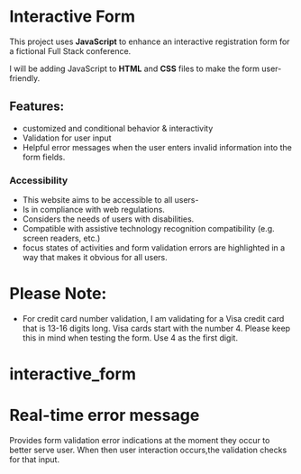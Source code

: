 # Interactive Form

This project uses **JavaScript** to enhance an interactive registration form for a fictional Full Stack conference.

I will be adding JavaScript to **HTML** and **CSS** files to make the form user-friendly.

## Features:

- customized and conditional behavior & interactivity
- Validation for user input
- Helpful error messages when the user enters invalid information into the form fields.

### Accessibility

- This website aims to be accessible to all users-
- Is in compliance with web regulations.
- Considers the needs of users with disabilities.
- Compatible with assistive technology recognition compatibility (e.g. screen readers, etc.)
- focus states of activities and form validation errors are highlighted in a way that makes it obvious for all users. 

# Please Note:
-  For credit card number validation, I am validating for a Visa credit card that is 13-16 digits long. Visa cards start with the number 4. Please keep this in mind when testing the form. Use 4 as the first digit.
# interactive_form

# Real-time error message
Provides form validation error indications at the moment they occur to better serve user. When then user interaction occurs,the validation checks for that input.